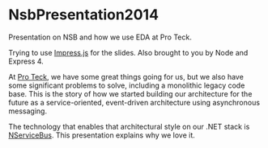 NsbPresentation2014
===================

Presentation on NSB and how we use EDA at Pro Teck.

Trying to use [Impress.js](https://github.com/bartaz/impress.js) for the slides. Also brought to you by Node and Express 4.

At [Pro Teck](www.proteckservices.com), we have some great things going for us, but we also have some significant problems to solve, including a monolithic legacy code base. This is the story of how we started building our architecture for the future as a service-oriented, event-driven architecture using asynchronous messaging. 

The technology that enables that architectural style on our .NET stack is [NServiceBus](http://particular.net/nservicebus). This presentation explains why we love it.

